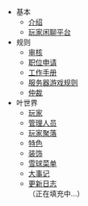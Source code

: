 - 基本  
  - [介绍](basic/introduce.md)
  - [玩家闲聊平台](basic/chat.md)
- 规则
  - [审核](rule/gs.md)
  - [职位申请](rule/apply.md) 
  - [工作手册](rule/workrule.md)
  - [服务器游戏规则](rule/gamerule.md)
  - [仲裁](rule/trial.md)
- 叶世界
  - [玩家](world/player.md)
  - [管理人员](world/administrator.md)
  - [玩家聚落](world/ld.md)
  - [特色](world/characteristic.md)
  - [装饰](world/zs.md)
  - [雪球菜单](world/menu.md)
  - [大事记](world/record.md)
  - [更新日志](world/update.md)  
（正在填充中...）
